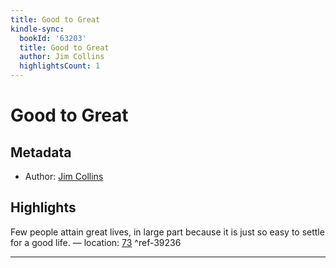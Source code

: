 ```yaml
---
title: Good to Great
kindle-sync:
  bookId: '63203'
  title: Good to Great
  author: Jim Collins
  highlightsCount: 1
---
```

# Good to Great
## Metadata
* Author: [Jim Collins](None)

## Highlights
Few people attain great lives, in large part because it is just so easy to settle for a good life. — location: [73]() ^ref-39236

---
